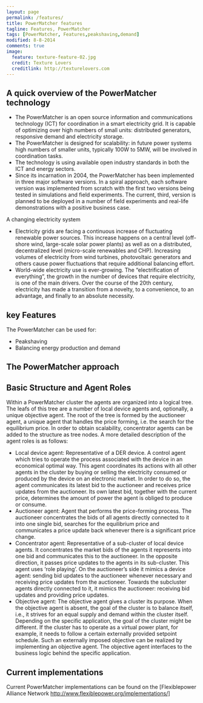 ```yaml
---
layout: page
permalink: /features/
title: PowerMatcher features
tagline: Features, PowerMatcher
tags: [PowerMatcher, Features,peakshaving,demand]
modified: 8-8-2014
comments: true
image:
  feature: texture-feature-02.jpg
  credit: Texture Lovers
  creditlink: http://texturelovers.com
---
```


## A quick overview of the PowerMatcher technology ##
* The PowerMatcher is an open source information and communications technology (ICT) for coordination in a smart electricity grid. It is capable of optimizing over high numbers of small units: distributed generators, responsive demand and electricity storage. 
* The PowerMatcher is designed for scalability: in future power systems high numbers of smaller units, typically 100W to 5MW, will be involved in coordination tasks.
* The technology is using available open industry standards in both the ICT and energy sectors.
* Since its incarnation in 2004, the PowerMatcher has been implemented in three major software versions. In a spiral approach, each software version was implemented from scratch with the first two versions being tested in simulations and field experiments. The current, third, version is planned to be deployed in a number of field experiments and real-life demonstrations with a positive business case.

A changing electricity system
* Electricity grids are facing a continuous increase of fluctuating renewable power sources. This increase happens on a central level (off-shore wind, large-scale solar power plants) as well as on a distributed, decentralized level (micro-scale renewables and CHP). Increasing volumes of electricity from wind turbines, photovoltaic generators and others cause power fluctuations that require additional balancing effort.
* World-wide electricity use is ever-growing. The “electrification of everything”, the growth in the number of devices that require electricity, is one of the main drivers. Over the course of the 20th century, electricity has made a transition from a novelty, to a convenience, to an advantage, and finally to an absolute necessity.

## key Features ##
The PowerMatcher can be used for:
 - Peakshaving
 - Balancing energy production and demand
 
## The PowerMatcher approach ##

## Basic Structure and Agent Roles ##
Within a PowerMatcher cluster the agents are organized into a logical tree. The leafs of this tree are a number of local device agents and, optionally, a unique  objective agent. The root of the tree is formed by the auctioneer agent, a unique agent that handles the price forming, i.e. the search for the equilibrium price. In order to obtain scalability, concentrator agents can be added to the structure as tree nodes.
A more detailed description of the agent roles is as follows:
* Local device agent: Representative of a DER device. A control agent which tries to operate the process associated with the device in an economical optimal way. This agent coordinates its actions with all other agents in the cluster by buying or selling the electricity consumed or produced by the device on an electronic market. In order to do so, the agent communicates its latest bid to the auctioneer and receives price updates from the auctioneer. Its own latest bid, together with the current price, determines the amount of power the agent is obliged to produce or consume. 
* Auctioneer agent: Agent that performs the price-forming process. The auctioneer concentrates the bids of all agents directly connected to it into one single bid, searches for the equilibrium price and communicates a price update back whenever there is a significant price change. 
* Concentrator agent: Representative of a sub-cluster of local device agents. It concentrates the market bids of the agents it represents into one bid and communicates this to the auctioneer. In the opposite direction, it passes price updates to the agents in its sub-cluster. This agent uses ‘role playing’. On the auctioneer’s side it mimics a device agent: sending bid updates to the auctioneer whenever necessary and receiving price updates from the auctioneer. Towards the subcluster agents directly connected to it, it mimics the auctioneer: receiving bid updates and providing price updates.
* Objective agent: The objective agent gives a cluster its purpose. When the objective agent is absent, the goal of the cluster is to balance itself, i.e., it strives for an equal supply and demand within the cluster itself. Depending on the specific application, the goal of the cluster might be different. If the cluster has to operate as a virtual power plant, for example, it needs to follow a certain externally provided setpoint schedule. Such an externally imposed objective can be realized by implementing an objective agent. The objective agent interfaces to the business logic behind the specific application.



## Current implementations ##
Current PowerMatcher implementations can be found on the [Flexiblepower Alliance Network
http://www.flexiblepower.org/implementations/]
